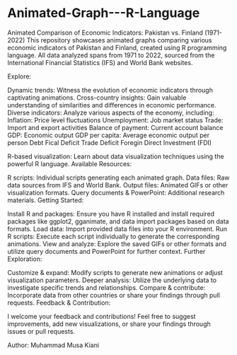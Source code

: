 # Animated-Graph---R-Language
Animated Comparison of Economic Indicators: Pakistan vs. Finland (1971-2022)
This repository showcases animated graphs comparing various economic indicators of Pakistan and Finland, created using R programming language. All data analyzed spans from 1971 to 2022, sourced from the International Financial Statistics (IFS) and World Bank websites.

Explore:

Dynamic trends: Witness the evolution of economic indicators through captivating animations.
Cross-country insights: Gain valuable understanding of similarities and differences in economic performance.
Diverse indicators: Analyze various aspects of the economy, including:
Inflation: Price level fluctuations
Unemployment: Job market status
Trade: Import and export activities
Balance of payment: Current account balance
GDP: Economic output
GDP per capita: Average economic output per person
Debt
Fical Deficit
Trade Deficit
Foregin Direct Investment (FDI)

R-based visualization: Learn about data visualization techniques using the powerful R language.
Available Resources:

R scripts: Individual scripts generating each animated graph.
Data files: Raw data sources from IFS and World Bank.
Output files: Animated GIFs or other visualization formats.
Query documents & PowerPoint: Additional research materials.
Getting Started:

Install R and packages: Ensure you have R installed and install required packages like ggplot2, gganimate, and data import packages based on data formats.
Load data: Import provided data files into your R environment.
Run R scripts: Execute each script individually to generate the corresponding animations.
View and analyze: Explore the saved GIFs or other formats and utilize query documents and PowerPoint for further context.
Further Exploration:

Customize & expand: Modify scripts to generate new animations or adjust visualization parameters.
Deeper analysis: Utilize the underlying data to investigate specific trends and relationships.
Compare & contribute: Incorporate data from other countries or share your findings through pull requests.
Feedback & Contribution:

I welcome your feedback and contributions! Feel free to suggest improvements, add new visualizations, or share your findings through issues or pull requests.

Author: Muhammad Musa Kiani
